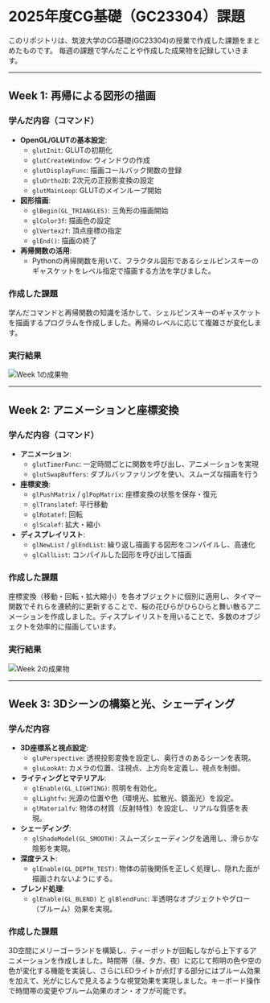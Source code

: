# 2025年度CG基礎（GC23304）課題

このリポジトリは、筑波大学のCG基礎(GC23304)の授業で作成した課題をまとめたものです。
毎週の課題で学んだことや作成した成果物を記録していきます。

---

## Week 1: 再帰による図形の描画

### 学んだ内容（コマンド）
- **OpenGL/GLUTの基本設定**:
  - `glutInit`: GLUTの初期化
  - `glutCreateWindow`: ウィンドウの作成
  - `glutDisplayFunc`: 描画コールバック関数の登録
  - `gluOrtho2D`: 2次元の正投影変換の設定
  - `glutMainLoop`: GLUTのメインループ開始
- **図形描画**:
  - `glBegin(GL_TRIANGLES)`: 三角形の描画開始
  - `glColor3f`: 描画色の設定
  - `glVertex2f`: 頂点座標の指定
  - `glEnd()`: 描画の終了
- **再帰関数の活用**:
  - Pythonの再帰関数を用いて、フラクタル図形であるシェルピンスキーのギャスケットをレベル指定で描画する方法を学びました。

### 作成した課題
学んだコマンドと再帰関数の知識を活かして、シェルピンスキーのギャスケットを描画するプログラムを作成しました。再帰のレベルに応じて複雑さが変化します。

### 実行結果
![Week 1の成果物](./図1.png)

---

## Week 2: アニメーションと座標変換

### 学んだ内容（コマンド）
- **アニメーション**:
  - `glutTimerFunc`: 一定時間ごとに関数を呼び出し、アニメーションを実現
  - `glutSwapBuffers`: ダブルバッファリングを使い、スムーズな描画を行う
- **座標変換**:
  - `glPushMatrix` / `glPopMatrix`: 座標変換の状態を保存・復元
  - `glTranslatef`: 平行移動
  - `glRotatef`: 回転
  - `glScalef`: 拡大・縮小
- **ディスプレイリスト**:
  - `glNewList` / `glEndList`: 繰り返し描画する図形をコンパイルし、高速化
  - `glCallList`: コンパイルした図形を呼び出して描画

### 作成した課題
座標変換（移動・回転・拡大縮小）を各オブジェクトに個別に適用し、タイマー関数でそれらを連続的に更新することで、桜の花びらがひらひらと舞い散るアニメーションを作成しました。ディスプレイリストを用いることで、多数のオブジェクトを効率的に描画しています。

### 実行結果
![Week 2の成果物](./図2.png)

---

## Week 3: 3Dシーンの構築と光、シェーディング

### 学んだ内容
- **3D座標系と視点設定**:
  - `gluPerspective`: 透視投影変換を設定し、奥行きのあるシーンを表現。
  - `gluLookAt`: カメラの位置、注視点、上方向を定義し、視点を制御。
- **ライティングとマテリアル**:
  - `glEnable(GL_LIGHTING)`: 照明を有効化。
  - `glLightfv`: 光源の位置や色（環境光、拡散光、鏡面光）を設定。
  - `glMaterialfv`: 物体の材質（反射特性）を設定し、リアルな質感を表現。
- **シェーディング**:
  - `glShadeModel(GL_SMOOTH)`: スムーズシェーディングを適用し、滑らかな陰影を実現。
- **深度テスト**:
  - `glEnable(GL_DEPTH_TEST)`: 物体の前後関係を正しく処理し、隠れた面が描画されないようにする。
- **ブレンド処理**:
  - `glEnable(GL_BLEND)` と `glBlendFunc`: 半透明なオブジェクトやグロー（ブルーム）効果を実現。

### 作成した課題
3D空間にメリーゴーランドを構築し、ティーポットが回転しながら上下するアニメーションを作成しました。時間帯（昼、夕方、夜）に応じて照明の色や空の色が変化する機能を実装し、さらにLEDライトが点灯する部分にはブルーム効果を加えて、光がにじんで見えるような視覚効果を実現しました。キーボード操作で時間帯の変更やブルーム効果のオン・オフが可能です。